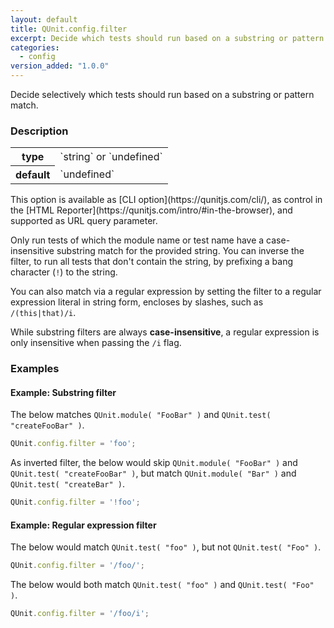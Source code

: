 ```yaml
---
layout: default
title: QUnit.config.filter
excerpt: Decide which tests should run based on a substring or pattern match.
categories:
  - config
version_added: "1.0.0"
---
```


Decide selectively which tests should run based on a substring or pattern match.

### Description

<table>
<tr>
  <th>type</th>
  <td markdown="span">`string` or `undefined`</td>
</tr>
<tr>
  <th>default</th>
  <td markdown="span">`undefined`</td>
</tr>
</table>

<p class="note" markdown="1">This option is available as [CLI option](https://qunitjs.com/cli/), as control in the [HTML Reporter](https://qunitjs.com/intro/#in-the-browser), and supported as URL query parameter.</p>

Only run tests of which the module name or test name have a case-insensitive substring match for the provided string. You can inverse the filter, to run all tests that don't contain the string, by prefixing a bang character (`!`) to the string.

You can also match via a regular expression by setting the filter to a regular expression literal in string form, encloses by slashes, such as `/(this|that)/i`.

While substring filters are always **case-insensitive**, a regular expression is only insensitive when passing the `/i` flag.


### Examples

#### Example: Substring filter

The below matches `QUnit.module( "FooBar" )` and `QUnit.test( "createFooBar" )`.

```js
QUnit.config.filter = 'foo';
```

As inverted filter, the below would skip `QUnit.module( "FooBar" )` and `QUnit.test( "createFooBar" )`, but match `QUnit.module( "Bar" )` and `QUnit.test( "createBar" )`.

```js
QUnit.config.filter = '!foo';
```

#### Example: Regular expression filter

The below would match `QUnit.test( "foo" )`, but not `QUnit.test( "Foo" )`.

```js
QUnit.config.filter = '/foo/';
```

The below would both match `QUnit.test( "foo" )` and `QUnit.test( "Foo" )`.

```js
QUnit.config.filter = '/foo/i';
```
